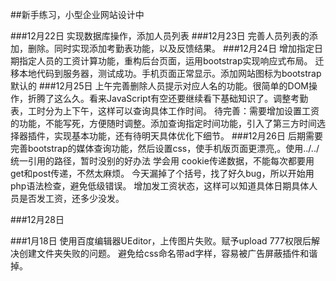 ﻿##新手练习，小型企业网站设计中

###12月22日
	实现数据库操作，添加人员列表
###12月23日
	完善人员列表的添加，删除。同时实现添加考勤表功能，以及反馈结果。
###12月24日
	增加指定日期指定人员的工资计算功能，重构后台页面，运用bootstrap实现响应式布局。
	迁移本地代码到服务器，测试成功。手机页面正常显示。添加网站图标为bootstrap默认的
###12月25日
	上午完善删除人员提示对应人名的功能。很简单的DOM操作，折腾了这么久。看来JavaScript有空还要继续看下基础知识了。调整考勤表，工时分为上下午，这样可以查询具体工作时间。
	待完善：需要增加设置工资的功能，不能写死，方便随时调整。添加查询指定时间功能，引入了第三方时间选择器插件，实现基本功能，还有待明天具体优化下细节。
###12月26日
	后期需要完善bootstrap的媒体查询功能，然后设置css，使手机版页面更漂亮,。使用../../统一引用的路径，暂时没别的好办法
	学会用 cookie传递数据，不能每次都要用get和post传递，不然太麻烦。
	今天漏掉了个括号，找了好久bug，所以开始用php语法检查，避免低级错误。
	增加发工资状态，这样可以知道具体日期具体人员是否发工资，还多少没发。
	
###12月28日

###1月18日
	使用百度编辑器UEditor，上传图片失败。赋予upload 777权限后解决创建文件夹失败的问题。
	避免给css命名带ad字样，容易被广告屏蔽插件和谐掉。